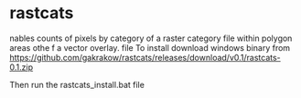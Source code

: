 # rastcats
nables counts of pixels by category of a raster category file within polygon areas othe f a vector overlay.
 file
To install download windows binary from 
https://github.com/gakrakow/rastcats/releases/download/v0.1/rastcats-0.1.zip

Then run the rastcats_install.bat file
